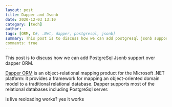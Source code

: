 ```yaml
---
layout: post
title: Dapper and Jsonb
date: 2020-12-03 13:10
category: [tech]
author: 
tags: [ORM, C#, .Net, dapper, postgresql, jsonb]
summary: This post is to discuss how we can add postgresql jsonb support over dapper ORM 
comments: true
---
```


This post is to discuss how we can add PostgreSql Jsonb support over dapper ORM.

[Dapper ORM](https://dapper-tutorial.net/dapper) is an object-relational mapping product for the Microsoft .NET platform: it provides a framework for mapping an object-oriented domain model to a traditional relational database. Dapper supports most of the relational databases including PostgreSql server.

is live reoloading works?
yes it works